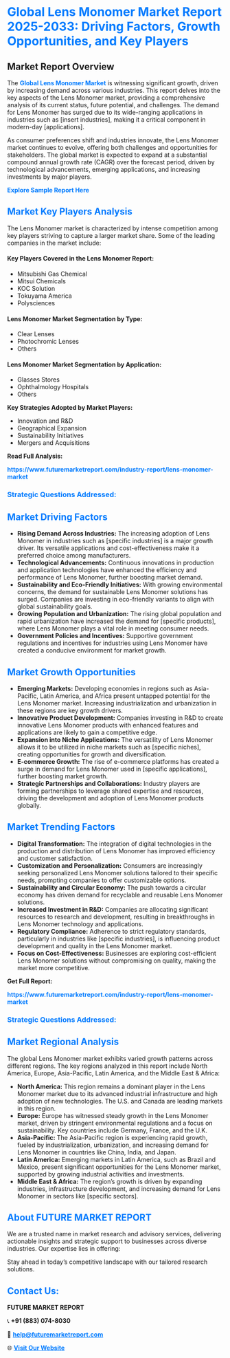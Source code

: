 <h1 style="color: #007BFF;">Global Lens Monomer Market Report 2025-2033: Driving Factors, Growth Opportunities, and Key Players</h1>

<section id="overview">
<h2>Market Report Overview</h2>
<p>The <a href="https://www.futuremarketreport.com/industry-report/lens-monomer-market" style="color: #007BFF; text-decoration: none;"><strong>Global Lens Monomer Market</strong></a> is witnessing significant growth, driven by increasing demand across various industries. This report delves into the key aspects of the Lens Monomer market, providing a comprehensive analysis of its current status, future potential, and challenges. The demand for Lens Monomer has surged due to its wide-ranging applications in industries such as [insert industries], making it a critical component in modern-day [applications].</p>
<p>As consumer preferences shift and industries innovate, the Lens Monomer market continues to evolve, offering both challenges and opportunities for stakeholders. The global market is expected to expand at a substantial compound annual growth rate (CAGR) over the forecast period, driven by technological advancements, emerging applications, and increasing investments by major players.</p>
</section>

<section id="overview">
<p><a href="https://www.futuremarketreport.com/request-sample/reportId=29192" style="color: #007BFF; text-decoration: none;"><strong>Explore Sample Report Here</strong></a></p>
</section>

<section id="key-players">
<h2 style="color: #007BFF;">Market Key Players Analysis</h2>
<p>The Lens Monomer market is characterized by intense competition among key players striving to capture a larger market share. Some of the leading companies in the market include:</p>
<h4>Key Players Covered in the Lens Monomer Report:</h4>
<ul><li>Mitsubishi Gas Chemical</li><li>Mitsui Chemicals</li><li>KOC Solution</li><li>Tokuyama America</li><li>Polysciences</li></ul>
<h4>Lens Monomer Market Segmentation by Type:</h4>
<ul><li>Clear Lenses</li><li>Photochromic Lenses</li><li>Others</li></ul>

<h4>Lens Monomer Market Segmentation by Application:</h4>
<ul><li>Glasses Stores</li><li>Ophthalmology Hospitals</li><li>Others</li></ul>
<p><strong>Key Strategies Adopted by Market Players:</strong></p>
<ul>
<li>Innovation and R&D</li>
<li>Geographical Expansion</li>
<li>Sustainability Initiatives</li>
<li>Mergers and Acquisitions</li>
</ul>
</section>

<section>
<p><strong>Read Full Analysis: </strong></p><a href="https://www.futuremarketreport.com/industry-report/lens-monomer-market" style="color: #007BFF; text-decoration: none;"><strong>https://www.futuremarketreport.com/industry-report/lens-monomer-market</strong></a>
<h3 style="color: #007BFF;">Strategic Questions Addressed:</h3>
</section>

<section id="driving-factors">
<h2 style="color: #007BFF;">Market Driving Factors</h2>
<ul>
<li><strong>Rising Demand Across Industries:</strong> The increasing adoption of Lens Monomer in industries such as [specific industries] is a major growth driver. Its versatile applications and cost-effectiveness make it a preferred choice among manufacturers.</li>
<li><strong>Technological Advancements:</strong> Continuous innovations in production and application technologies have enhanced the efficiency and performance of Lens Monomer, further boosting market demand.</li>
<li><strong>Sustainability and Eco-Friendly Initiatives:</strong> With growing environmental concerns, the demand for sustainable Lens Monomer solutions has surged. Companies are investing in eco-friendly variants to align with global sustainability goals.</li>
<li><strong>Growing Population and Urbanization:</strong> The rising global population and rapid urbanization have increased the demand for [specific products], where Lens Monomer plays a vital role in meeting consumer needs.</li>
<li><strong>Government Policies and Incentives:</strong> Supportive government regulations and incentives for industries using Lens Monomer have created a conducive environment for market growth.</li>
</ul>
</section>

<section id="growth-opportunities">
<h2 style="color: #007BFF;">Market Growth Opportunities</h2>
<ul>
<li><strong>Emerging Markets:</strong> Developing economies in regions such as Asia-Pacific, Latin America, and Africa present untapped potential for the Lens Monomer market. Increasing industrialization and urbanization in these regions are key growth drivers.</li>
<li><strong>Innovative Product Development:</strong> Companies investing in R&D to create innovative Lens Monomer products with enhanced features and applications are likely to gain a competitive edge.</li>
<li><strong>Expansion into Niche Applications:</strong> The versatility of Lens Monomer allows it to be utilized in niche markets such as [specific niches], creating opportunities for growth and diversification.</li>
<li><strong>E-commerce Growth:</strong> The rise of e-commerce platforms has created a surge in demand for Lens Monomer used in [specific applications], further boosting market growth.</li>
<li><strong>Strategic Partnerships and Collaborations:</strong> Industry players are forming partnerships to leverage shared expertise and resources, driving the development and adoption of Lens Monomer products globally.</li>
</ul>
</section>

<section id="trending-factors">
<h2 style="color: #007BFF;">Market Trending Factors</h2>
<ul>
<li><strong>Digital Transformation:</strong> The integration of digital technologies in the production and distribution of Lens Monomer has improved efficiency and customer satisfaction.</li>
<li><strong>Customization and Personalization:</strong> Consumers are increasingly seeking personalized Lens Monomer solutions tailored to their specific needs, prompting companies to offer customizable options.</li>
<li><strong>Sustainability and Circular Economy:</strong> The push towards a circular economy has driven demand for recyclable and reusable Lens Monomer solutions.</li>
<li><strong>Increased Investment in R&D:</strong> Companies are allocating significant resources to research and development, resulting in breakthroughs in Lens Monomer technology and applications.</li>
<li><strong>Regulatory Compliance:</strong> Adherence to strict regulatory standards, particularly in industries like [specific industries], is influencing product development and quality in the Lens Monomer market.</li>
<li><strong>Focus on Cost-Effectiveness:</strong> Businesses are exploring cost-efficient Lens Monomer solutions without compromising on quality, making the market more competitive.</li>
</ul>
</section>

<section>
<p><strong>Get Full Report: </strong></p><a href="https://www.futuremarketreport.com/industry-report/lens-monomer-market" style="color: #007BFF; text-decoration: none;"><strong>https://www.futuremarketreport.com/industry-report/lens-monomer-market</strong></a>
<h3 style="color: #007BFF;">Strategic Questions Addressed:</h3>
</section>


<section id="regional-analysis">
<h2 style="color: #007BFF;">Market Regional Analysis</h2>
<p>The global Lens Monomer market exhibits varied growth patterns across different regions. The key regions analyzed in this report include North America, Europe, Asia-Pacific, Latin America, and the Middle East & Africa:</p>
<ul>
<li><strong>North America:</strong> This region remains a dominant player in the Lens Monomer market due to its advanced industrial infrastructure and high adoption of new technologies. The U.S. and Canada are leading markets in this region.</li>
<li><strong>Europe:</strong> Europe has witnessed steady growth in the Lens Monomer market, driven by stringent environmental regulations and a focus on sustainability. Key countries include Germany, France, and the U.K.</li>
<li><strong>Asia-Pacific:</strong> The Asia-Pacific region is experiencing rapid growth, fueled by industrialization, urbanization, and increasing demand for Lens Monomer in countries like China, India, and Japan.</li>
<li><strong>Latin America:</strong> Emerging markets in Latin America, such as Brazil and Mexico, present significant opportunities for the Lens Monomer market, supported by growing industrial activities and investments.</li>
<li><strong>Middle East & Africa:</strong> The region’s growth is driven by expanding industries, infrastructure development, and increasing demand for Lens Monomer in sectors like [specific sectors].</li>
</ul>
</section>

<footer>
<h2 style="color: #007BFF;">About FUTURE MARKET REPORT</h2>
<p>We are a trusted name in market research and advisory services, delivering actionable insights and strategic support to businesses across diverse industries. Our expertise lies in offering:</p>

<p>Stay ahead in today’s competitive landscape with our tailored research solutions.</p>

<h2 style="color: #007BFF;">Contact Us:</h2>
<p><strong>FUTURE MARKET REPORT</strong></p>
<p>📞 <strong>+91 (883) 074-8030</strong></p>
<p>📧 <strong><a href="mailto:help@futuremarketreport.com" style="color: #007BFF;">help@futuremarketreport.com</a></strong></p>
<p>🌐 <strong><a href="https://www.futuremarketreport.com/" style="color: #007BFF;">Visit Our Website</a></strong></p>
</footer>